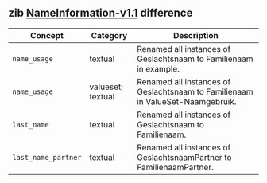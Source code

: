 ## zib [NameInformation-v1.1](https://zibs.nl/wiki/NameInformation-v1.1(2020EN)) difference

| Concept         | Category          | Description                             | 
|-----------------|-------------------|-----------------------------------------|
|`name_usage` | textual | Renamed all instances of Geslachtsnaam to Familienaam in example. |
|`name_usage` | valueset; textual | Renamed all instances of Geslachtsnaam to Familienaam in ValueSet-Naamgebruik. | 
|`last_name` | textual | Renamed all instances of Geslachtsnaam to Familienaam. |
|`last_name_partner` | textual | Renamed all instances of GeslachtsnaamPartner to FamilienaamPartner. |